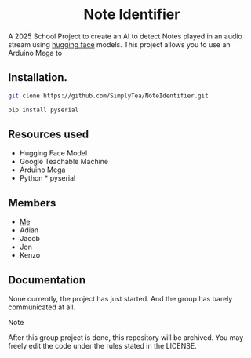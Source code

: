 <h1 align="center">Note Identifier</h1>

A 2025 School Project to create an AI to detect Notes played in an audio stream using [hugging face](https://huggingface.co/) models.
This project allows you to use an Arduino Mega to 

## Installation.
```bash
git clone https://github.com/SimplyTea/NoteIdentifier.git
```
```bash
pip install pyserial
```

## Resources used
-    Hugging Face Model
-    Google Teachable Machine
-    Arduino Mega
-    Python
    *    pyserial


## Members
- [Me](https://github.com/SimplyTea)
- Adian
- Jacob
- Jon
- Kenzo

## Documentation
None currently, the project has just started. And the group has barely communicated at all.

>[!NOTE]
> After this group project is done, this repository will be archived.
> You may freely edit the code under the rules stated in the LICENSE.
